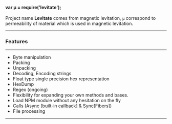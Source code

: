 <p class="lead">
	<strong>var µ = require('levitate');</strong>
	<br><br>
	Project name <strong>Levitate</strong> comes from magnetic levitation, <code>µ</code> correspond to permeability of material which is used in magnetic levitation.
</p>

<hr/>
<h3>Features</h3>
<hr/>

* Byte manipulation
* Packing
* Unpacking
* Decoding, Encoding strings
* Float type single precision hex representation
* HexDump
* Regex (ongoing)
* Flexibility for expanding your own methods and bases.
* Load NPM module without any hesitation on the fly
* Calls (Async [built-in callback] & Sync[Fibers])
* File processing

<div class="clear"></div>
<hr/>